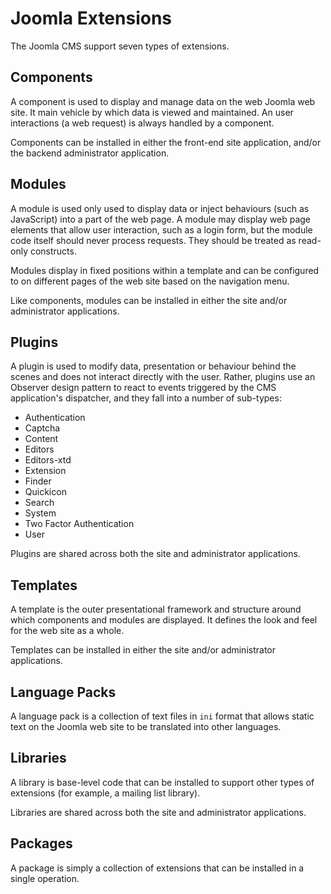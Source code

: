 # Joomla Extensions

The Joomla CMS support seven types of extensions.

## Components

A component is used to display and manage data on the web Joomla web site. It main vehicle by which data is viewed
and maintained. An user interactions (a web request) is always handled by a component.

Components can be installed in either the front-end site application, and/or the backend administrator application.

## Modules

A module is used only used to display data or inject behaviours (such as JavaScript) into a part of the web page.
A module may display web page elements that allow user interaction, such as a login form, but the module code itself
should never process requests. They should be treated as read-only constructs.

Modules display in fixed positions within a template and can be configured to on different pages of the web site based
on the navigation menu.

Like components, modules can be installed in either the site and/or administrator applications.

## Plugins

A plugin is used to modify data, presentation or behaviour behind the scenes and does not interact directly with the user.
Rather, plugins use an Observer design pattern to react to events triggered by the CMS application's dispatcher,
and they fall into a number of sub-types:

* Authentication
* Captcha
* Content
* Editors
* Editors-xtd
* Extension
* Finder
* Quickicon
* Search
* System
* Two Factor Authentication
* User

Plugins are shared across both the site and administrator applications.

## Templates

A template is the outer presentational framework and structure around which components and modules are displayed.
It defines the look and feel for the web site as a whole.

Templates can be installed in either the site and/or administrator applications.

## Language Packs

A language pack is a collection of text files in `ini` format that allows static text on the Joomla web site to be
translated into other languages.

## Libraries

A library is base-level code that can be installed to support other types of extensions (for example, a mailing list library).

Libraries are shared across both the site and administrator applications.

## Packages

A package is simply a collection of extensions that can be installed in a single operation.

